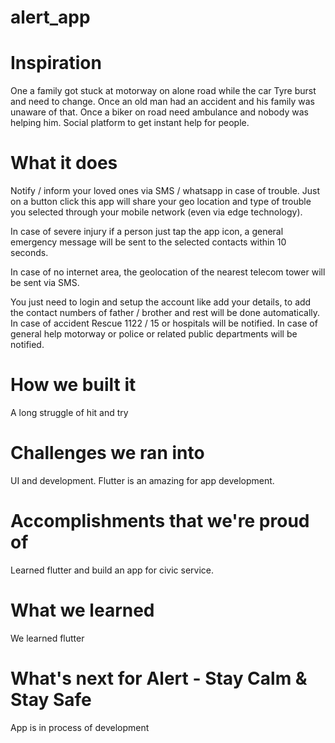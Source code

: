 # alert_app
# Inspiration
One a family got stuck at motorway on alone road while the car Tyre burst and need to change. Once an old man had an accident and his family was unaware of that. Once a biker on road need ambulance and nobody was helping him. Social platform to get instant help for people.

# What it does
Notify / inform your loved ones via SMS / whatsapp in case of trouble. Just on a button click this app will share your geo location and type of trouble you selected through your mobile network (even via edge technology).

In case of severe injury if a person just tap the app icon, a general emergency message will be sent to the selected contacts within 10 seconds.

In case of no internet area, the geolocation of the nearest telecom tower will be sent via SMS.

You just need to login and setup the account like add your details, to add the contact numbers of father / brother and rest will be done automatically. In case of accident Rescue 1122 / 15 or hospitals will be notified. In case of general help motorway or police or related public departments will be notified.

# How we built it
A long struggle of hit and try

# Challenges we ran into
UI and development. Flutter is an amazing for app development.

# Accomplishments that we're proud of
Learned flutter and build an app for civic service.

# What we learned
We learned flutter

# What's next for Alert - Stay Calm & Stay Safe
App is in process of development
